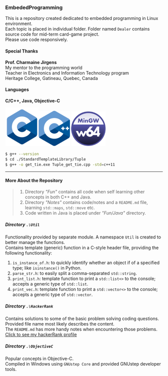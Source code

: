 ### EmbededProgramming
This is a repository created dedicated to embedded programming in Linux environment.  
Each topic is placed in individual folder. Folder named `Dealer` contains source code for mid-term card-game project.  
Please use code responsively.

#### Special Thanks
**Prof. Charmaine Jirgens**  
My mentor to the programming world  
Teacher in Electronics and Information Technology program  
Heritage College, Gatineau, Quebec, Canada  

#### Languages
**C/C++, Java, Objective-C**  

<img src="./C_Logo.png" alt="An image for C Language" width="107"/><img src="./CPlusPlus_Logo.png" alt="An image for C++" width="100"/>  <img src="./Mingw_Logo.png" alt="An image for Java" width="110"/>

```Bash
$ g++ --version
$ cd ./StandardTemplateLibrary/Tuple
$ g++ -o get_tie.exe Tuple_get_tie.cpp -std=c++11
```

---

#### More About the Repository
> 1. Directory *"Fun"* contains all code when self learning other concepts in both C++ and Java.  
> 2. Directory *"Notes"* contains code/notes and a `README.md` file, learning `std::maps`, `std::move` etc.  
> 3. Code written in Java is placed under *"Fun/Java"* directory.  

##### Directory `.\Util`
Functionality provided by separate module. A namespace `Util` is created to better manage the functions.   
Contains template (generic) function in a C-style header file, providing the following functionality:  
1. `is_instance_of.h`: to quickly identify whether an object if of a specified type; like `isinstance()` in Python.  
2. `parse_str.h`: to easily split a comma-separated `std::string`.
3. `print_list.h`: template function to print a `std::list<>` to the console; accepts a generic type of `std::list`.
4. `print_vec.h`: template function to print a `std::vector<>` to the console; accepts a generic type of `std::vector`.

##### Directory `.\HackerRank`
Contains solutions to some of the basic problem solving coding questions. Provided file name most likely describes the content.  
The `README.md` has more handy notes when encountering those problems.  
[Click to see my hackerRank profile](https://www.hackerrank.com/XuhuaHuang?hr_r=1)

##### Directory `.\ObjectiveC`
Popular concepts in Objective-C.  
Compiled in Windows using `GNUstep Core` and provided GNUstep developer tools.
